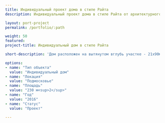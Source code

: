 ```yaml
---
title: Индивидуальный проект дома в стиле Райта
description: Индивидуальный проект дома в стиле Райта от архитектурного бюро А510. Индивидуальное проектирование на заказ.

layout: port-project
permalink: /portfolio/:path

weight: 50
featured:
project-title: Индивидуальный дом в стиле Райта

short-description: 'Дом расположен на вытянутом вглубь участке - 21х90м. Перед архитекторами была поставлена задача спроектировать дом, где основной набор помещений размещен на первом этаже. Наверху расположены только кабинет и одна из спален. Чтобы избежать коридоров, дом был разделен на три зоны - входная (прихожая, гардеробная) по центру, гостевая (гостиная, столовая, кухня) с видом в сад, и приватная (хозяйская спальня) ближе ко входу. Спальни развернуты на южную сторону дома, длинная терраса подчеркивает вытянутость дома вдоль участка.'

options:
- name: "Тип объекта"
  value: "Индивидуальный дом"
- name: "Локация"
  value: "Подмосковье"
- name: "Площадь"
  value: "230 м<sup>2</sup>"
- name: "Год"
  value: "2016"
- name: "Статус"
  value: "Проект"

---
```

